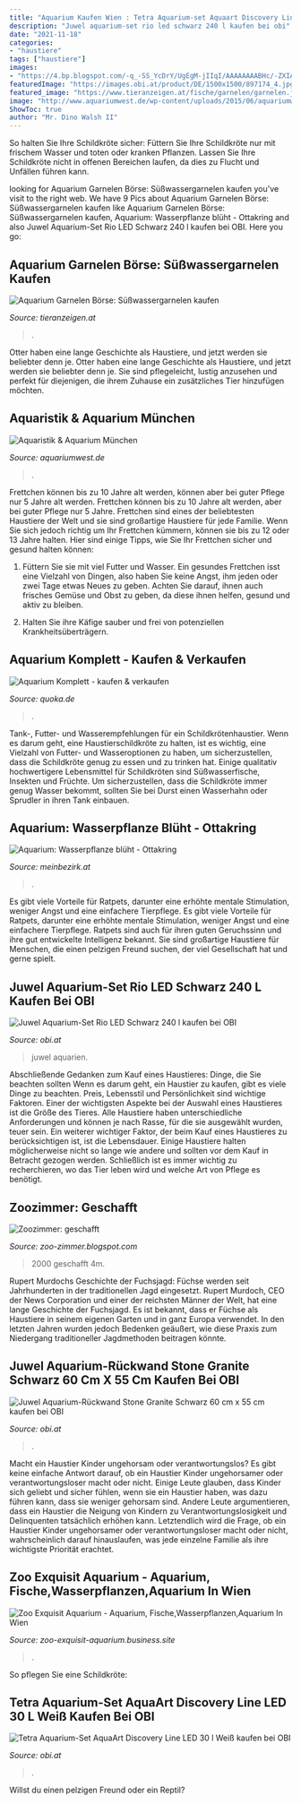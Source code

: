 ```yaml
---
title: "Aquarium Kaufen Wien : Tetra Aquarium-set Aquaart Discovery Line Led 30 L Weiß Kaufen Bei Obi"
description: "Juwel aquarium-set rio led schwarz 240 l kaufen bei obi"
date: "2021-11-18"
categories:
- "haustiere"
tags: ["haustiere"]
images:
- "https://4.bp.blogspot.com/-q_-SS_YcDrY/UgEgM-jIIqI/AAAAAAAABHc/-ZXIAOBP7jg/s1600/2000+Liter+Aquarium.JPG"
featuredImage: "https://images.obi.at/product/DE/1500x1500/897174_4.jpg"
featured_image: "https://www.tieranzeigen.at/fische/garnelen/garnelen.jpg"
image: "http://www.aquariumwest.de/wp-content/uploads/2015/06/aquariumwest_slide_4_suesswasser_aquarium.jpg"
ShowToc: true
author: "Mr. Dino Walsh II"
---
```



So halten Sie Ihre Schildkröte sicher: Füttern Sie Ihre Schildkröte nur mit frischem Wasser und toten oder kranken Pflanzen. Lassen Sie Ihre Schildkröte nicht in offenen Bereichen laufen, da dies zu Flucht und Unfällen führen kann.

	

		
looking for Aquarium Garnelen Börse: Süßwassergarnelen kaufen you've visit to the right web. We have 9 Pics about Aquarium Garnelen Börse: Süßwassergarnelen kaufen like Aquarium Garnelen Börse: Süßwassergarnelen kaufen, Aquarium: Wasserpflanze blüht - Ottakring and also Juwel Aquarium-Set Rio LED Schwarz 240 l kaufen bei OBI. Here you go:
		
    
## Aquarium Garnelen Börse: Süßwassergarnelen Kaufen

<img loading=lazy src="https://www.tieranzeigen.at/fische/garnelen/garnelen.jpg" onerror="this.onerror=null;this.src='https://tse4.mm.bing.net/th?id=OIP.0d2HlOyhLj7kmOx6njPLXgHaFj&amp;pid=15.1';" alt="Aquarium Garnelen Börse: Süßwassergarnelen kaufen">

_Source: tieranzeigen.at_

>. 

	

Otter haben eine lange Geschichte als Haustiere, und jetzt werden sie beliebter denn je.
Otter haben eine lange Geschichte als Haustiere, und jetzt werden sie beliebter denn je. Sie sind pflegeleicht, lustig anzusehen und perfekt für diejenigen, die ihrem Zuhause ein zusätzliches Tier hinzufügen möchten.

    
## Aquaristik &amp; Aquarium München

<img loading=lazy src="http://www.aquariumwest.de/wp-content/uploads/2015/06/aquariumwest_slide_4_suesswasser_aquarium.jpg" onerror="this.onerror=null;this.src='https://tse4.mm.bing.net/th?id=OIP.BeDLOM_Ozhh8tAXsf7-h_gHaEo&amp;pid=15.1';" alt="Aquaristik &amp; Aquarium München">

_Source: aquariumwest.de_

>. 

	

Frettchen können bis zu 10 Jahre alt werden, können aber bei guter Pflege nur 5 Jahre alt werden.
Frettchen können bis zu 10 Jahre alt werden, aber bei guter Pflege nur 5 Jahre. Frettchen sind eines der beliebtesten Haustiere der Welt und sie sind großartige Haustiere für jede Familie. Wenn Sie sich jedoch richtig um Ihr Frettchen kümmern, können sie bis zu 12 oder 13 Jahre halten. Hier sind einige Tipps, wie Sie Ihr Frettchen sicher und gesund halten können:
1. Füttern Sie sie mit viel Futter und Wasser. Ein gesundes Frettchen isst eine Vielzahl von Dingen, also haben Sie keine Angst, ihm jeden oder zwei Tage etwas Neues zu geben. Achten Sie darauf, ihnen auch frisches Gemüse und Obst zu geben, da diese ihnen helfen, gesund und aktiv zu bleiben.

2. Halten Sie ihre Käfige sauber und frei von potenziellen Krankheitsüberträgern.

    
## Aquarium Komplett - Kaufen &amp; Verkaufen

<img loading=lazy src="https://pic0.qimage.de/73/24/21/s242212473.jpg" onerror="this.onerror=null;this.src='https://tse1.mm.bing.net/th?id=OIP.8FTYWQDgj7neZBSoAZ34_AAAAA&amp;pid=15.1';" alt="Aquarium Komplett - kaufen &amp; verkaufen">

_Source: quoka.de_

>. 

	

Tank-, Futter- und Wasserempfehlungen für ein Schildkrötenhaustier.
Wenn es darum geht, eine Haustierschildkröte zu halten, ist es wichtig, eine Vielzahl von Futter- und Wasseroptionen zu haben, um sicherzustellen, dass die Schildkröte genug zu essen und zu trinken hat. Einige qualitativ hochwertigere Lebensmittel für Schildkröten sind Süßwasserfische, Insekten und Früchte. Um sicherzustellen, dass die Schildkröte immer genug Wasser bekommt, sollten Sie bei Durst einen Wasserhahn oder Sprudler in ihren Tank einbauen.

    
## Aquarium: Wasserpflanze Blüht - Ottakring

<img loading=lazy src="https://media04.meinbezirk.at/article/2019/11/25/5/22138965_XXL.jpg" onerror="this.onerror=null;this.src='https://tse2.mm.bing.net/th?id=OIP.JNOACsUk792CnbQ6QhWYDwHaDa&amp;pid=15.1';" alt="Aquarium: Wasserpflanze blüht - Ottakring">

_Source: meinbezirk.at_

>. 

	

Es gibt viele Vorteile für Ratpets, darunter eine erhöhte mentale Stimulation, weniger Angst und eine einfachere Tierpflege.
Es gibt viele Vorteile für Ratpets, darunter eine erhöhte mentale Stimulation, weniger Angst und eine einfachere Tierpflege. Ratpets sind auch für ihren guten Geruchssinn und ihre gut entwickelte Intelligenz bekannt. Sie sind großartige Haustiere für Menschen, die einen pelzigen Freund suchen, der viel Gesellschaft hat und gerne spielt.

    
## Juwel Aquarium-Set Rio LED Schwarz 240 L Kaufen Bei OBI

<img loading=lazy src="https://images.obi.at/product/DE/1500x1500/189091_1.jpg" onerror="this.onerror=null;this.src='https://tse4.mm.bing.net/th?id=OIP.T76GZT5URKVMTkbHHFCpHAHaHa&amp;pid=15.1';" alt="Juwel Aquarium-Set Rio LED Schwarz 240 l kaufen bei OBI">

_Source: obi.at_

>juwel aquarien. 

	

Abschließende Gedanken zum Kauf eines Haustieres: Dinge, die Sie beachten sollten
Wenn es darum geht, ein Haustier zu kaufen, gibt es viele Dinge zu beachten. Preis, Lebensstil und Persönlichkeit sind wichtige Faktoren. Einer der wichtigsten Aspekte bei der Auswahl eines Haustieres ist die Größe des Tieres. Alle Haustiere haben unterschiedliche Anforderungen und können je nach Rasse, für die sie ausgewählt wurden, teuer sein. Ein weiterer wichtiger Faktor, der beim Kauf eines Haustieres zu berücksichtigen ist, ist die Lebensdauer. Einige Haustiere halten möglicherweise nicht so lange wie andere und sollten vor dem Kauf in Betracht gezogen werden. Schließlich ist es immer wichtig zu recherchieren, wo das Tier leben wird und welche Art von Pflege es benötigt.

    
## Zoozimmer: Geschafft

<img loading=lazy src="https://4.bp.blogspot.com/-q_-SS_YcDrY/UgEgM-jIIqI/AAAAAAAABHc/-ZXIAOBP7jg/s1600/2000+Liter+Aquarium.JPG" onerror="this.onerror=null;this.src='https://tse1.mm.bing.net/th?id=OIP.BJLZBykbPJZNG9aIxVWw3gHaE5&amp;pid=15.1';" alt="Zoozimmer: geschafft">

_Source: zoo-zimmer.blogspot.com_

>2000 geschafft 4m. 

	

Rupert Murdochs Geschichte der Fuchsjagd: Füchse werden seit Jahrhunderten in der traditionellen Jagd eingesetzt.
Rupert Murdoch, CEO der News Corporation und einer der reichsten Männer der Welt, hat eine lange Geschichte der Fuchsjagd. Es ist bekannt, dass er Füchse als Haustiere in seinem eigenen Garten und in ganz Europa verwendet. In den letzten Jahren wurden jedoch Bedenken geäußert, wie diese Praxis zum Niedergang traditioneller Jagdmethoden beitragen könnte.

    
## Juwel Aquarium-Rückwand Stone Granite Schwarz 60 Cm X 55 Cm Kaufen Bei OBI

<img loading=lazy src="https://images.obi.at/product/DE/1500x1500/897174_4.jpg" onerror="this.onerror=null;this.src='https://tse3.mm.bing.net/th?id=OIP._GoMrKEx9tejU8ZjQQRcmwHaHa&amp;pid=15.1';" alt="Juwel Aquarium-Rückwand Stone Granite Schwarz 60 cm x 55 cm kaufen bei OBI">

_Source: obi.at_

>. 

	

Macht ein Haustier Kinder ungehorsam oder verantwortungslos?
Es gibt keine einfache Antwort darauf, ob ein Haustier Kinder ungehorsamer oder verantwortungsloser macht oder nicht. Einige Leute glauben, dass Kinder sich geliebt und sicher fühlen, wenn sie ein Haustier haben, was dazu führen kann, dass sie weniger gehorsam sind. Andere Leute argumentieren, dass ein Haustier die Neigung von Kindern zu Verantwortungslosigkeit und Delinquenten tatsächlich erhöhen kann. Letztendlich wird die Frage, ob ein Haustier Kinder ungehorsamer oder verantwortungsloser macht oder nicht, wahrscheinlich darauf hinauslaufen, was jede einzelne Familie als ihre wichtigste Priorität erachtet.

    
## Zoo Exquisit Aquarium - Aquarium, Fische,Wasserpflanzen,Aquarium In Wien

<img loading=lazy src="https://lh5.googleusercontent.com/UPD8d3X2_hLOGZLRs2hNU8LWBNZIHoQ2lwJDSIP3D_Bg-4lzDILBHYj-aK9VbLiepIdyxLrX" onerror="this.onerror=null;this.src='https://tse4.mm.bing.net/th?id=OIP.DDoZ9ddAxdscvO5LRtQOiAHaEK&amp;pid=15.1';" alt="Zoo Exquisit Aquarium - Aquarium, Fische,Wasserpflanzen,Aquarium In Wien">

_Source: zoo-exquisit-aquarium.business.site_

>. 

	

So pflegen Sie eine Schildkröte:

    
## Tetra Aquarium-Set AquaArt Discovery Line LED 30 L Weiß Kaufen Bei OBI

<img loading=lazy src="https://images.obi.at/product/DE/1500x1500/468917_1.jpg" onerror="this.onerror=null;this.src='https://tse2.mm.bing.net/th?id=OIP.fa5oxxI3X_w0MtiP20u9ngHaHa&amp;pid=15.1';" alt="Tetra Aquarium-Set AquaArt Discovery Line LED 30 l Weiß kaufen bei OBI">

_Source: obi.at_

>. 

	

Willst du einen pelzigen Freund oder ein Reptil?


